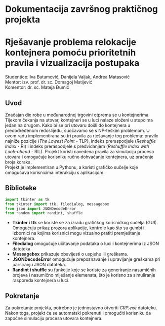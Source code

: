 # Dokumentacija završnog praktičnog projekta
# Rješavanje problema relokacije kontejnera pomoću prioritetnih pravila i vizualizacija postupaka
Studentice: Iva Butumović, Danijela Valjak, Andrea Matasović <br/>
Mentor: izv. prof. dr. sc. Domagoj Matijević <br/>
Komentor: dr. sc. Mateja Đumić <br/>

## Uvod
Značajan dio robe u međunarodnoj trgovini otprema se u kontejnerima. Tijekom čekanja na utovar, kontejneri se u luci nalaze složeni u stupcima jedan na drugom. Kako bi se pri utovaru došli do kontejnera u predodređenom redoslijedu, suočavamo se s NP-teškim problemom. U ovom radu implementirana su tri pravila za rješavanje tog problema: pravilo najniže pozicije (*The Lowest Point* - TLP), indeks preraspodjele (*Reshuffle Index* - RI) i indeks preraspodjele s predviđanjem (*Reshuffle Index with Look-ahead* - RIL). Projekt koristi navedena pravila za simulaciju procesa utovara i omogućuje korisniku ručno dohvaćanje kontejnera, uz praćenje broja koraka. <br/>
Projekt je implementiran u Pythonu, a koristi grafičko sučelje koje omogućava korisnicima interakciju s aplikacijom.

## Biblioteke
```python
import tkinter as tk
from tkinter import ttk, filedialog, messagebox
from json import JSONDecodeError
from random import randint, shuffle
```
* **Tkinter** i **ttk** se koriste se za izradu grafičkog korisničkog sučelja (GUI). Omogućuju prikaz prozora aplikacije, kontrole kao što su gumbi i izbornici na kojima korisnici mogu vizualno pratiti premještanje kontejnera.
* **Filedialog** omogućuje učitavanje podataka o luci i kontejnerima iz JSON datoteka.
* **Messagebox** prikazuje obavijesti o uspjehu ili greškama.
* **JSONDecodeError** omogućuje prepoznavanje i upravljanje greškama pri parsiranju JSON datoteka.
* **Randint i shuffle** su funkcije koje se koriste za generiranje nasumičnih brojeva i nasumično miješanje elemenata, što je korisno za simuliranje rasporeda kontejnera u luci.









## Pokretanje
Za pokretanje projekta, potrebno je jednostavno otvoriti *CRP.exe* datoteku. Nakon toga, projekt će se automatski pokrenuti i omogućiti korisniku da započne simulaciju procesa utovara kontejnera.

